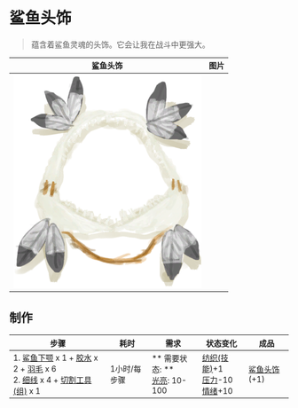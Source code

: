 # 鲨鱼头饰  
> 蕴含着鲨鱼灵魂的头饰。它会让我在战斗中更强大。  
  
  鲨鱼头饰  |   图片   
 ----  |  ----:   
   |  ![](Sprite/SharkHeadpiece.png)   
  
## 制作  
步骤  |  耗时  |  需求  |  状态变化  |  成品  
----  |  ----  |  ----  |  ----  |  ----  
1. [鲨鱼下颚](SharkJaws.md) x 1 + [胶水](Glue.md) x 2 + [羽毛](Feathers.md) x 6<br>2. [细线](CordFiber.md) x 4 + [切割工具(组)](GpTag_Cutter.md) x 1  |  1小时/每步骤  |  ** 需要状态: **<br>[光亮](Light.md): 10-100  |  [纺织(技能)](Skill_Tailoring.md)+1<br>[压力](Stress.md)-10<br>[情绪](Morale.md)+10  |  [鲨鱼头饰](SharkHeadpiece.md)(+1)  
